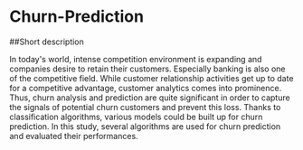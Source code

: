 # Churn-Prediction

##Short description

In today's world, intense competition environment is expanding and companies desire to retain their customers. Especially banking is also one of the competitive field. While customer relationship activities get up to date for a competitive advantage, customer analytics comes into prominence. Thus, churn analysis and prediction are quite significant in order to capture the signals of potential churn customers and prevent this loss. Thanks to classification algorithms, various models could be built up for churn prediction. In this study, several algorithms are used for churn prediction and evaluated their performances.
